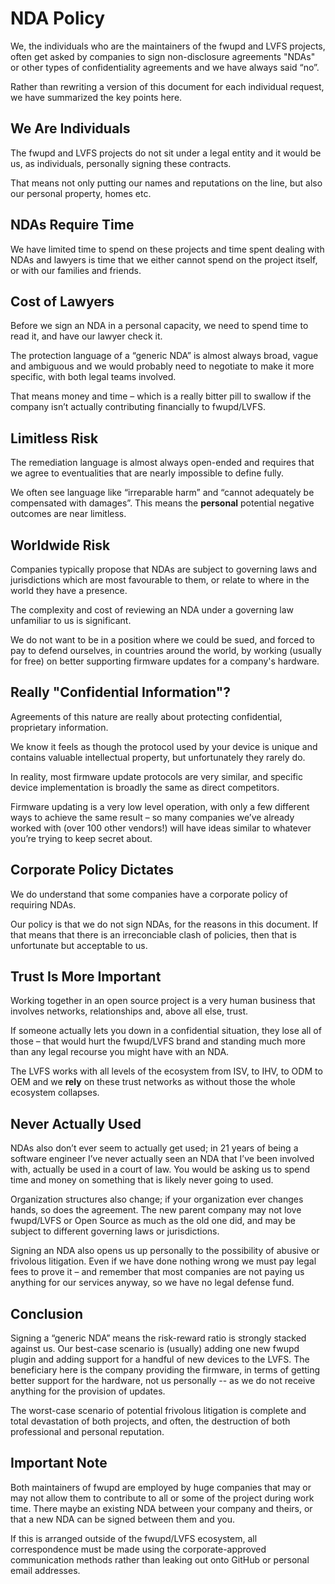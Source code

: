 NDA Policy
==========

We, the individuals who are the maintainers of the fwupd and LVFS projects, often get asked by
companies to sign non-disclosure agreements "NDAs" or other types of confidentiality agreements and
we have always said “no”.

Rather than rewriting a version of this document for each individual request, we have summarized the
key points here.

We Are Individuals
------------------

The fwupd and LVFS projects do not sit under a legal entity and it would be us, as individuals,
personally signing these contracts.

That means not only putting our names and reputations on the line, but also our personal property,
homes etc.

NDAs Require Time
-----------------

We have limited time to spend on these projects and time spent dealing with NDAs and lawyers is time
that we either cannot spend on the project itself, or with our families and friends.

Cost of Lawyers
---------------

Before we sign an NDA in a personal capacity, we need to spend time to read it, and have our lawyer
check it.

The protection language of a “generic NDA” is almost always broad, vague and ambiguous and we would
probably need to negotiate to make it more specific, with both legal teams involved.

That means money and time – which is a really bitter pill to swallow if the company isn’t actually
contributing financially to fwupd/LVFS.

Limitless Risk
--------------

The remediation language is almost always open-ended and requires that we agree to eventualities
that are nearly impossible to define fully.

We often see language like “irreparable harm” and “cannot adequately be compensated with damages”.
This means the **personal** potential negative outcomes are near limitless.

Worldwide Risk
--------------

Companies typically propose that NDAs are subject to governing laws and jurisdictions which are most
favourable to them, or relate to where in the world they have a presence.

The complexity and cost of reviewing an NDA under a governing law unfamiliar to us is significant.

We do not want to be in a position where we could be sued, and forced to pay to defend ourselves,
in countries around the world, by working (usually for free) on better supporting firmware updates
for a company's hardware.

Really "Confidential Information"?
----------------------------------

Agreements of this nature are really about protecting confidential, proprietary information.

We know it feels as though the protocol used by your device is unique and contains valuable
intellectual property, but unfortunately they rarely do.

In reality, most firmware update protocols are very similar, and specific device implementation is
broadly the same as direct competitors.

Firmware updating is a very low level operation, with only a few different ways to achieve the same
result – so many companies we’ve already worked with (over 100 other vendors!) will have ideas
similar to whatever you’re trying to keep secret about.

Corporate Policy Dictates
----------------------------

We do understand that some companies have a corporate policy of requiring NDAs.

Our policy is that we do not sign NDAs, for the reasons in this document.
If that means that there is an irreconciable clash of policies, then that is unfortunate but
acceptable to us.

Trust Is More Important
-----------------------

Working together in an open source project is a very human business that involves networks,
relationships and, above all else, trust.

If someone actually lets you down in a confidential situation, they lose all of those – that would
hurt the fwupd/LVFS brand and standing much more than any legal recourse you might have with an NDA.

The LVFS works with all levels of the ecosystem from ISV, to IHV, to ODM to OEM and we **rely** on
these trust networks as without those the whole ecosystem collapses.

Never Actually Used
-------------------

NDAs also don’t ever seem to actually get used; in 21 years of being a software engineer I’ve never
actually seen an NDA that I’ve been involved with, actually be used in a court of law.
You would be asking us to spend time and money on something that is likely never going to used.

Organization structures also change; if your organization ever changes hands, so does the agreement.
The new parent company may not love fwupd/LVFS or Open Source as much as the old one did, and may be
subject to different governing laws or jurisdictions.

Signing an NDA also opens us up personally to the possibility of abusive or frivolous litigation.
Even if we have done nothing wrong we must pay legal fees to prove it – and remember that most
companies are not paying us anything for our services anyway, so we have no legal defense fund.

Conclusion
----------

Signing a “generic NDA” means the risk-reward ratio is strongly stacked against us.
Our best-case scenario is (usually) adding one new fwupd plugin and adding support for a handful of
new devices to the LVFS.
The beneficiary here is the company providing the firmware, in terms of getting better support for
the hardware, not us personally -- as we do not receive anything for the provision of updates.

The worst-case scenario of potential frivolous litigation is complete and total devastation of both
projects, and often, the destruction of both professional and personal reputation.

Important Note
--------------

Both maintainers of fwupd are employed by huge companies that may or may not allow them to
contribute to all or some of the project during work time.
There maybe an existing NDA between your company and theirs, or that a new NDA can be signed between
them and you.

If this is arranged outside of the fwupd/LVFS ecosystem, all correspondence must be made using the
corporate-approved communication methods rather than leaking out onto GitHub or personal email
addresses.
